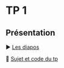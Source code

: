 # TP 1

## Présentation

:arrow_forward: <a href="https://antoinelecacheur.github.io/ENSAI-TP-1/index.html" target="_blank">Les diapos</a>

:open_file_folder: <a href="https://github.com/HealerMikado/2019Ensai_complement-info_TP1" target="_blank">Sujet et code du tp</a>

